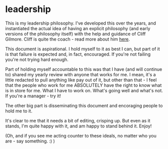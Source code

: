 # leadership
This is my leadership philosophy.  I've developed this over the years, and instantiated the actual idea of having an explicit philosophy (and early versions of the philosophy itself) with the help and guidance of Cliff Gilmore.  Cliff is quite the coach - read more about him [here](https://medium.com/@NorthofCenter/if-you-are-thinking-about-hiring-a-north-of-center-coach-8ea52e2fe452).

This document is aspirational.  I hold myself to it as best I can, but part of it is that failure is expected and, in fact, encouraged.  If you're not failing you're not trying hard enough.

Part of holding myself accountable to this was that I have (and will continue to) shared my yearly review with anyone that works for me.  I mean, it's a little redacted to pull anything like pay out of it, but other than that - I feel that the people who work for me ABSOLUTELY have the right to know what is in store for me.  What I have to work on.  What's going well and what's not.  If you're a manager - try it!

The other big part is disseminating this document and encoraging people to hold me to it. 

It's clear to me that it needs a bit of editing, crisping up.  But even as it stands, I'm quite happy with it, and am happy to stand behind it.  Enjoy!

(Oh, and if you see me acting counter to these ideals, no matter who you are - say something. :) )
